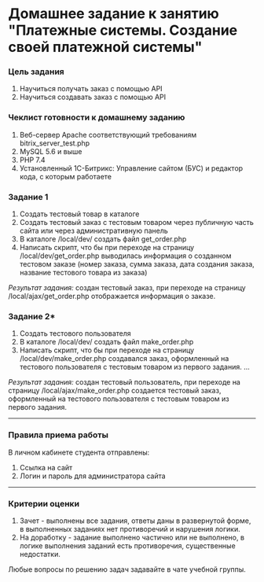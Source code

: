 # Домашнее задание к занятию "Платежные системы. Создание своей платежной системы"

### Цель задания
1. Научиться получать заказ с помощью API
2. Научиться создавать заказ с помощью API


### Чеклист готовности к домашнему заданию

1. Веб-сервер Apache соответствующий требованиям bitrix_server_test.php
2. MySQL 5.6 и выше
3. PHP 7.4
4. Установленный 1С-Битрикс: Управление сайтом (БУС) и редактор кода, с которым работаете

### Задание 1
1. Создать тестовый товар в каталоге
2. Создать тестовый заказ с тестовым товаром через публичную часть сайта или через административную панель
3. В каталоге /local/dev/ создать файл get_order.php
4. Написать скрипт, что бы при переходе на страницу /local/dev/get_order.php выводилась информация о созданном тестовом заказе (номер заказа, сумма заказа, дата создания заказа, название тестового товара из заказа)


*Результат задания:* создан тестовый заказ, при переходе на страницу /local/ajax/get_order.php отображается информация о заказе.

### Задание 2*
1. Создать тестового пользователя
2. В каталоге /local/dev/ создать файл make_order.php
3. Написать скрипт, что бы при переходе на страницу /local/dev/make_order.php создавался заказ, оформленный на тестового пользователя с тестовым товаром из первого задания.
...

*Результат задания:* создан тестовый пользователь, при переходе на страницу /local/ajax/make_order.php создается тестовый заказ, оформленный на тестового пользователя с тестовым товаром из первого задания.

------

### Правила приема работы

В личном кабинете студента отправлены:
1.  Ссылка на сайт
2.  Логин и пароль для администратора сайта

------

### Критерии оценки

1. Зачет - выполнены все задания, ответы даны в развернутой форме, в выполненных заданиях нет противоречий и нарушения логики. 
2. На доработку - задание выполнено частично или не выполнено, в логике выполнения заданий есть противоречия, существенные недостатки.

Любые вопросы по решению задач задавайте в чате учебной группы.



